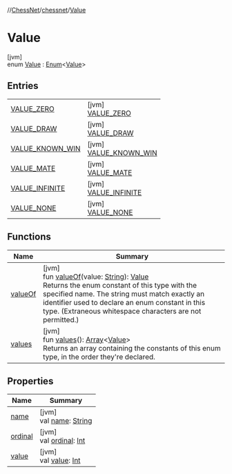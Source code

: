 //[ChessNet](../../../index.md)/[chessnet](../index.md)/[Value](index.md)

# Value

[jvm]\
enum [Value](index.md) : [Enum](https://kotlinlang.org/api/latest/jvm/stdlib/kotlin/-enum/index.html)&lt;[Value](index.md)&gt;

## Entries

| | |
|---|---|
| [VALUE_ZERO](-v-a-l-u-e_-z-e-r-o/index.md) | [jvm]<br>[VALUE_ZERO](-v-a-l-u-e_-z-e-r-o/index.md) |
| [VALUE_DRAW](-v-a-l-u-e_-d-r-a-w/index.md) | [jvm]<br>[VALUE_DRAW](-v-a-l-u-e_-d-r-a-w/index.md) |
| [VALUE_KNOWN_WIN](-v-a-l-u-e_-k-n-o-w-n_-w-i-n/index.md) | [jvm]<br>[VALUE_KNOWN_WIN](-v-a-l-u-e_-k-n-o-w-n_-w-i-n/index.md) |
| [VALUE_MATE](-v-a-l-u-e_-m-a-t-e/index.md) | [jvm]<br>[VALUE_MATE](-v-a-l-u-e_-m-a-t-e/index.md) |
| [VALUE_INFINITE](-v-a-l-u-e_-i-n-f-i-n-i-t-e/index.md) | [jvm]<br>[VALUE_INFINITE](-v-a-l-u-e_-i-n-f-i-n-i-t-e/index.md) |
| [VALUE_NONE](-v-a-l-u-e_-n-o-n-e/index.md) | [jvm]<br>[VALUE_NONE](-v-a-l-u-e_-n-o-n-e/index.md) |

## Functions

| Name | Summary |
|---|---|
| [valueOf](value-of.md) | [jvm]<br>fun [valueOf](value-of.md)(value: [String](https://kotlinlang.org/api/latest/jvm/stdlib/kotlin/-string/index.html)): [Value](index.md)<br>Returns the enum constant of this type with the specified name. The string must match exactly an identifier used to declare an enum constant in this type. (Extraneous whitespace characters are not permitted.) |
| [values](values.md) | [jvm]<br>fun [values](values.md)(): [Array](https://kotlinlang.org/api/latest/jvm/stdlib/kotlin/-array/index.html)&lt;[Value](index.md)&gt;<br>Returns an array containing the constants of this enum type, in the order they're declared. |

## Properties

| Name | Summary |
|---|---|
| [name](../../chessnet.movegen/-gen-type/-l-e-g-a-l/index.md#-372974862%2FProperties%2F-1216412040) | [jvm]<br>val [name](../../chessnet.movegen/-gen-type/-l-e-g-a-l/index.md#-372974862%2FProperties%2F-1216412040): [String](https://kotlinlang.org/api/latest/jvm/stdlib/kotlin/-string/index.html) |
| [ordinal](../../chessnet.movegen/-gen-type/-l-e-g-a-l/index.md#-739389684%2FProperties%2F-1216412040) | [jvm]<br>val [ordinal](../../chessnet.movegen/-gen-type/-l-e-g-a-l/index.md#-739389684%2FProperties%2F-1216412040): [Int](https://kotlinlang.org/api/latest/jvm/stdlib/kotlin/-int/index.html) |
| [value](value.md) | [jvm]<br>val [value](value.md): [Int](https://kotlinlang.org/api/latest/jvm/stdlib/kotlin/-int/index.html) |
